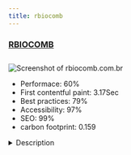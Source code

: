 ```yaml
---
title: rbiocomb
---
```


<div style="height: 3rem">
  <a href="https://www.rbiocomb.com.br"><h3>RBIOCOMB</h3></a>
</div>
<img loading="lazy" src="/images/thumbs/rbiocomb.com.br.jpg" alt="Screenshot of rbiocomb.com.br" />
<ul>
  <li>Performace: 60%</li>
  <li>
    First contentful paint:
    3.17Sec
  </li>
  <li>Best practices: 79%</li>
  <li>Accessibility: 97%</li>
  <li>SEO: 99%</li>
  <li>carbon footprint: 0.159</li>
</ul>
<details>
  <summary>Description</summary>
  <p>The Technological Services Network in Biofuels (RBIOCOMB) is part of the Technological Services segment of the Brazilian Technology System (SIBRATEC), composed today of 20 thematic networks, made up of Science and Technology Institutions (ICTs) and Prequalified Laboratories.

The site was created for two main purposes: to publicize the technological services provided by the network participant laboratories and to allow interaction between those participants.

INT - National Institute of Technology is a federal government institution and it is responsible for managing RBIOCOMB initiative, which is non-governamental and involves different players, mostly public and private universities.The site should obey strict design requirements and segregate the general public from subscribers and participants. Subscribers have access to certain privileged content, whilst participants also have access to interaction functionalities, such as internal messaging (uddeIM PMS), Forum (Kunena), chat (JChtaSocial PRO) and access to some specific content.

Some functionalities are offered to all users, with different contents, as newsletter (AcyMailling), files to download (Docman) and events calendar (JEvents).

Also used:
Packets:
- Social networks;
- Sitemap Generator.

Components:
- Akeeba Admin Tools;
- Akeeba Backup;
- B2J Contact;
- ExtMan;
- eXtplorer;
- J2XML;
- JCE Editor;
- JCH Optimize;
- JComments.

Modules:
- Code 7 Responsive Slider.

Plugins:
- Clean Response;
- JCH Optimize;
- jSGCache (hosted at Siteground);
- kareebu Secure;
- Multithumb;
- Regular Labs - Advanced Module Manager
- Regular - Sliders;
- Regular Labs - Tabs;</p>
</details>

